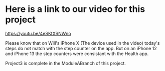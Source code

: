 #  Here is a link to our video for this project

https://youtu.be/4eSKtXSNWno

Please know that on Will's iPhone X (The device used in the video) today's steps do not match with the step counter on the app. But on an iPhone 12 and iPhone 13 the step counters were consistant with the Health app. 

Project3 is complete in the ModuleABranch of this project. 

